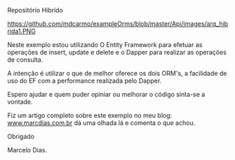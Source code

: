 Repositório Hibrído

https://github.com/mdcarmo/exampleOrms/blob/master/Api/images/arq_hibrida1.PNG


Neste exemplo estou utilizando O Entity Framework para efetuar as operações de insert, update e delete e o Dapper para realizar
as operações de consulta.

A intenção é utilizar o que de melhor oferece os dois ORM's, a facilidade de uso do EF com a performance realizada pelo Dapper.

Espero ajudar e quem puder opiniar ou melhorar o código sinta-se a vontade.

Fiz um artigo completo sobre este exemplo no meu blog: www.marcdias.com.br dá uma olhada lá e comenta o que achou. 

Obrigado 

Marcelo Dias.
